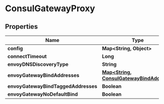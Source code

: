 

# ConsulGatewayProxy


## Properties

| Name | Type | Description | Notes |
|------------ | ------------- | ------------- | -------------|
|**config** | **Map&lt;String, Object&gt;** |  |  [optional] |
|**connectTimeout** | **Long** |  |  [optional] |
|**envoyDNSDiscoveryType** | **String** |  |  [optional] |
|**envoyGatewayBindAddresses** | [**Map&lt;String, ConsulGatewayBindAddress&gt;**](ConsulGatewayBindAddress.md) |  |  [optional] |
|**envoyGatewayBindTaggedAddresses** | **Boolean** |  |  [optional] |
|**envoyGatewayNoDefaultBind** | **Boolean** |  |  [optional] |



